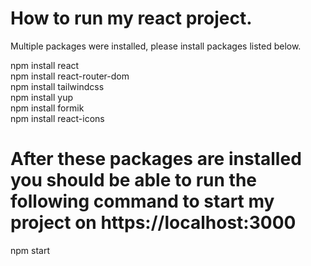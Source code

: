 # How to run my react project.

Multiple packages were installed, please install packages listed below.

npm install react  
npm install react-router-dom  
npm install tailwindcss  
npm install yup  
npm install formik  
npm install react-icons  

# After these packages are installed you should be able to run the following command to start my project on https://localhost:3000

npm start


